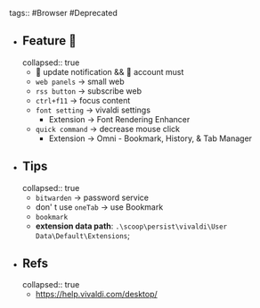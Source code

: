 tags:: #Browser #Deprecated

- ## Feature 🎉
  collapsed:: true
  - 🚫 update notification && 🚫 account must
  - `web panels` -> small web
  - `rss button` -> subscribe web
  - `ctrl+f11` -> focus content
  - `font setting` -> vivaldi settings
    - Extension -> Font Rendering Enhancer
  - `quick command` -> decrease mouse click
    - Extension -> Omni - Bookmark, History, & Tab Manager
- ## Tips
  collapsed:: true
  - `bitwarden` -> password service
  - don' t use `oneTab` -> use Bookmark
  - `bookmark`
  - **extension data path**: `.\scoop\persist\vivaldi\User Data\Default\Extensions`;
- ## Refs
  collapsed:: true
  - https://help.vivaldi.com/desktop/